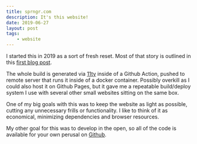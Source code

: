 ```yaml
---
title: sprngr.com
description: It's this website!
date: 2019-06-27
layout: post
tags:
    - website
---
```


I started this in 2019 as a sort of fresh reset. Most of that story is outlined in this [first blog post](https://sprngr.com/posts/2020-04-09-hello-world/).

The whole build is generated via [11ty](https://www.11ty.dev/) inside of a Github Action, pushed to remote server that runs it inside of a docker container. Possibly overkill as I could also host it on Github Pages, but it gave me a repeatable build/deploy system I use with several other small websites sitting on the same box.

One of my big goals with this was to keep the website as light as possible, cutting any unnecessary frills or functionality. I like to think of it as economical, minimizing dependencies and browser resources.

My other goal for this was to develop in the open, so all of the code is available for your own perusal on [Github](https://github.com/sprngr/sprngr.com).
